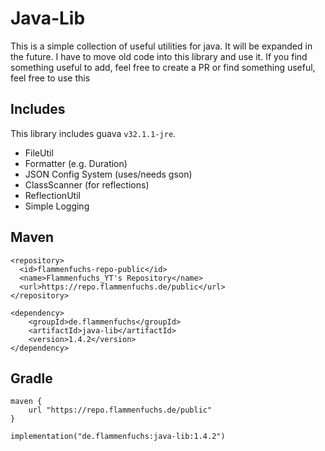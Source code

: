 # Java-Lib
This is a simple collection of useful utilities for java.
It will be expanded in the future. I have to move old code into this library and use it. If you find something useful to add, feel free to create a PR or find something useful, feel free to use this

## Includes
This library includes guava `v32.1.1-jre`.

- FileUtil
- Formatter (e.g. Duration)
- JSON Config System (uses/needs gson)
- ClassScanner (for reflections)
- ReflectionUtil
- Simple Logging

## Maven
````
<repository>
  <id>flammenfuchs-repo-public</id>
  <name>Flammenfuchs_YT's Repository</name>
  <url>https://repo.flammenfuchs.de/public</url>
</repository>
````
````
<dependency>
    <groupId>de.flammenfuchs</groupId>
    <artifactId>java-lib</artifactId>
    <version>1.4.2</version>
</dependency>
````
## Gradle
```
maven {
	url "https://repo.flammenfuchs.de/public"
}
```
```
implementation("de.flammenfuchs:java-lib:1.4.2")
```